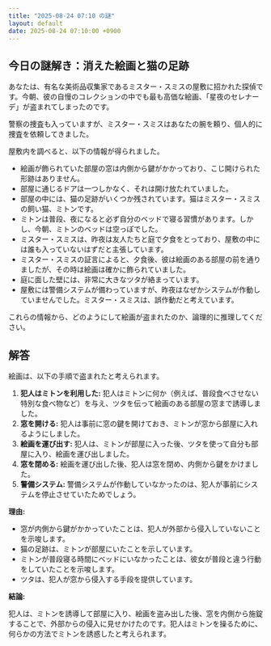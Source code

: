 ```yaml
---
title: "2025-08-24 07:10 の謎"
layout: default
date: 2025-08-24 07:10:00 +0900
---
```

## 今日の謎解き：消えた絵画と猫の足跡

あなたは、有名な美術品収集家であるミスター・スミスの屋敷に招かれた探偵です。今朝、彼の自慢のコレクションの中でも最も高価な絵画、「星夜のセレナーデ」が盗まれてしまったのです。

警察の捜査も入っていますが、ミスター・スミスはあなたの腕を頼り、個人的に捜査を依頼してきました。

屋敷内を調べると、以下の情報が得られました。

*   絵画が飾られていた部屋の窓は内側から鍵がかかっており、こじ開けられた形跡はありません。
*   部屋に通じるドアは一つしかなく、それは開け放たれていました。
*   部屋の中には、猫の足跡がいくつか残されています。猫はミスター・スミスの飼い猫、ミトンです。
*   ミトンは普段、夜になると必ず自分のベッドで寝る習慣があります。しかし、今朝、ミトンのベッドは空っぽでした。
*   ミスター・スミスは、昨夜は友人たちと庭で夕食をとっており、屋敷の中には誰も入っていないはずだと主張しています。
*   ミスター・スミスの証言によると、夕食後、彼は絵画のある部屋の前を通りましたが、その時は絵画は確かに飾られていました。
*   庭に面した壁には、非常に大きなツタが絡まっています。
*   屋敷には警備システムが備わっていますが、昨夜はなぜかシステムが作動していませんでした。ミスター・スミスは、誤作動だと考えています。

これらの情報から、どのようにして絵画が盗まれたのか、論理的に推理してください。

## 解答

絵画は、以下の手順で盗まれたと考えられます。

1.  **犯人はミトンを利用した:** 犯人はミトンに何か（例えば、普段食べさせない特別な食べ物など）を与え、ツタを伝って絵画のある部屋の窓まで誘導しました。
2.  **窓を開ける:** 犯人は事前に窓の鍵を開けておき、ミトンが窓から部屋に入れるようにしました。
3.  **絵画を運び出す:** 犯人は、ミトンが部屋に入った後、ツタを使って自分も部屋に入り、絵画を運び出しました。
4.  **窓を閉める:** 絵画を運び出した後、犯人は窓を閉め、内側から鍵をかけました。
5.  **警備システム:** 警備システムが作動していなかったのは、犯人が事前にシステムを停止させていたためでしょう。

**理由:**

*   窓が内側から鍵がかかっていたことは、犯人が外部から侵入していないことを示唆します。
*   猫の足跡は、ミトンが部屋にいたことを示しています。
*   ミトンが普段寝る時間にベッドにいなかったことは、彼女が普段と違う行動をしていたことを示唆します。
*   ツタは、犯人が窓から侵入する手段を提供しています。

**結論:**

犯人は、ミトンを誘導して部屋に入り、絵画を盗み出した後、窓を内側から施錠することで、外部からの侵入に見せかけたのです。犯人はミトンを操るために、何らかの方法でミトンを誘惑したと考えられます。
